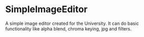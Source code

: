 # SimpleImageEditor
A simple image editor created for the University. It can do basic functionality like alpha blend, chroma keying, jpg and filters.
